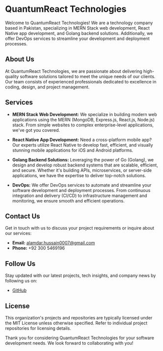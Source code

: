 # QuantumReact Technologies

Welcome to QuantumReact Technologies! We are a technology company based in Pakistan, specializing in MERN Stack web development, React Native app development, and Golang backend solutions. Additionally, we offer DevOps services to streamline your development and deployment processes.

## About Us

At QuantumReact Technologies, we are passionate about delivering high-quality software solutions tailored to meet the unique needs of our clients. Our team consists of experienced professionals dedicated to excellence in coding, design, and project management.

## Services

- **MERN Stack Web Development:** We specialize in building modern web applications using the MERN (MongoDB, Express.js, React.js, Node.js) stack. From simple websites to complex enterprise-level applications, we've got you covered.

- **React Native App Development:** Need a cross-platform mobile app? Our experts utilize React Native to develop fast, efficient, and visually stunning mobile applications for iOS and Android platforms.

- **Golang Backend Solutions:** Leveraging the power of Go (Golang), we design and develop robust backend systems that are scalable, efficient, and secure. Whether it's building APIs, microservices, or server-side applications, we have the expertise to deliver top-notch solutions.

- **DevOps:** We offer DevOps services to automate and streamline your software development and deployment processes. From continuous integration and delivery (CI/CD) to infrastructure management and monitoring, we ensure smooth and efficient operations.

## Contact Us

Get in touch with us to discuss your project requirements or inquire about our services:

- **Email:** alamdar.hussain0007@gmail.com
- **Phone:** +92 300 5469196

## Follow Us

Stay updated with our latest projects, tech insights, and company news by following us on:

- [GitHub](https://github.com/QuantumReact-Technologies)

## License

This organization's projects and repositories are typically licensed under the MIT License unless otherwise specified. Refer to individual project repositories for licensing details.

Thank you for considering QuantumReact Technologies for your software development needs. We look forward to collaborating with you!

